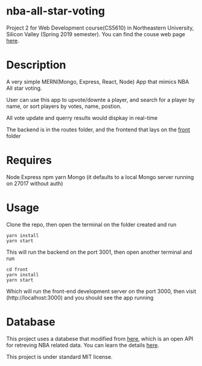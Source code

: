 # nba-all-star-voting


Project 2 for Web Development course(CS5610) in Northeastern University, Silicon Valley (Spring 2019 semester). You can find the couse web page [here](http://johnguerra.co/classes/webDevelopment_spring_2019/ "CS-5610 Web Development Spring 2019").


# Description
A very simple MERN(Mongo, Express, React, Node) App that mimics NBA All star voting.

User can use this app to upvote/downte a player, and search for a player by name, or sort players by votes, name, postion.

All vote update and querry results would dispkay in real-time

The backend is in the routes folder, and the frontend that lays on the [front](./front) folder

# Requires

Node
Express
npm
yarn
Mongo (it defaults to a local Mongo server running on 27017 without auth)

# Usage

Clone the repo, then open the terminal on the folder created and run

```
yarn install
yarn start
```

This will run the backend on the port 3001, then open another terminal and run

```
cd front
yarn install
yarn start
```

Which will run the front-end development server on the port 3000, then visit (http://localhost:3000) and you should see the app running

# Database

This project uses a databese that modified from [here](http://data.nba.net//data/10s/prod/v1/2018/players.json), which is an open API for retreving NBA related data. You can learn the details [here](https://github.com/kshvmdn/nba.js/blob/master/docs/api/DATA.md).



This project is under standard MIT license.

